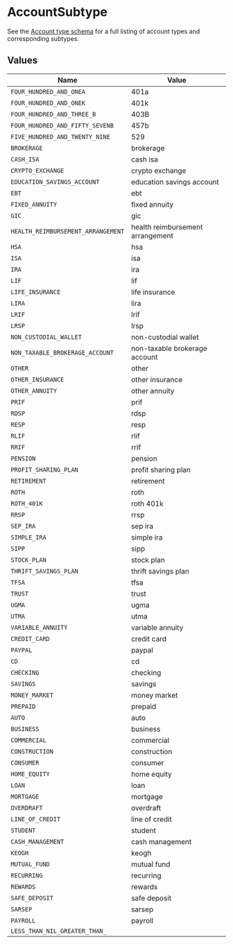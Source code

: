 # AccountSubtype

See the [Account type schema](https://plaid.com/docs/api/accounts/#account-type-schema) for a full listing of account types and corresponding subtypes.


## Values

| Name                               | Value                              |
| ---------------------------------- | ---------------------------------- |
| `FOUR_HUNDRED_AND_ONEA`            | 401a                               |
| `FOUR_HUNDRED_AND_ONEK`            | 401k                               |
| `FOUR_HUNDRED_AND_THREE_B`         | 403B                               |
| `FOUR_HUNDRED_AND_FIFTY_SEVENB`    | 457b                               |
| `FIVE_HUNDRED_AND_TWENTY_NINE`     | 529                                |
| `BROKERAGE`                        | brokerage                          |
| `CASH_ISA`                         | cash isa                           |
| `CRYPTO_EXCHANGE`                  | crypto exchange                    |
| `EDUCATION_SAVINGS_ACCOUNT`        | education savings account          |
| `EBT`                              | ebt                                |
| `FIXED_ANNUITY`                    | fixed annuity                      |
| `GIC`                              | gic                                |
| `HEALTH_REIMBURSEMENT_ARRANGEMENT` | health reimbursement arrangement   |
| `HSA`                              | hsa                                |
| `ISA`                              | isa                                |
| `IRA`                              | ira                                |
| `LIF`                              | lif                                |
| `LIFE_INSURANCE`                   | life insurance                     |
| `LIRA`                             | lira                               |
| `LRIF`                             | lrif                               |
| `LRSP`                             | lrsp                               |
| `NON_CUSTODIAL_WALLET`             | non-custodial wallet               |
| `NON_TAXABLE_BROKERAGE_ACCOUNT`    | non-taxable brokerage account      |
| `OTHER`                            | other                              |
| `OTHER_INSURANCE`                  | other insurance                    |
| `OTHER_ANNUITY`                    | other annuity                      |
| `PRIF`                             | prif                               |
| `RDSP`                             | rdsp                               |
| `RESP`                             | resp                               |
| `RLIF`                             | rlif                               |
| `RRIF`                             | rrif                               |
| `PENSION`                          | pension                            |
| `PROFIT_SHARING_PLAN`              | profit sharing plan                |
| `RETIREMENT`                       | retirement                         |
| `ROTH`                             | roth                               |
| `ROTH_401K`                        | roth 401k                          |
| `RRSP`                             | rrsp                               |
| `SEP_IRA`                          | sep ira                            |
| `SIMPLE_IRA`                       | simple ira                         |
| `SIPP`                             | sipp                               |
| `STOCK_PLAN`                       | stock plan                         |
| `THRIFT_SAVINGS_PLAN`              | thrift savings plan                |
| `TFSA`                             | tfsa                               |
| `TRUST`                            | trust                              |
| `UGMA`                             | ugma                               |
| `UTMA`                             | utma                               |
| `VARIABLE_ANNUITY`                 | variable annuity                   |
| `CREDIT_CARD`                      | credit card                        |
| `PAYPAL`                           | paypal                             |
| `CD`                               | cd                                 |
| `CHECKING`                         | checking                           |
| `SAVINGS`                          | savings                            |
| `MONEY_MARKET`                     | money market                       |
| `PREPAID`                          | prepaid                            |
| `AUTO`                             | auto                               |
| `BUSINESS`                         | business                           |
| `COMMERCIAL`                       | commercial                         |
| `CONSTRUCTION`                     | construction                       |
| `CONSUMER`                         | consumer                           |
| `HOME_EQUITY`                      | home equity                        |
| `LOAN`                             | loan                               |
| `MORTGAGE`                         | mortgage                           |
| `OVERDRAFT`                        | overdraft                          |
| `LINE_OF_CREDIT`                   | line of credit                     |
| `STUDENT`                          | student                            |
| `CASH_MANAGEMENT`                  | cash management                    |
| `KEOGH`                            | keogh                              |
| `MUTUAL_FUND`                      | mutual fund                        |
| `RECURRING`                        | recurring                          |
| `REWARDS`                          | rewards                            |
| `SAFE_DEPOSIT`                     | safe deposit                       |
| `SARSEP`                           | sarsep                             |
| `PAYROLL`                          | payroll                            |
| `LESS_THAN_NIL_GREATER_THAN_`      | <nil>                              |